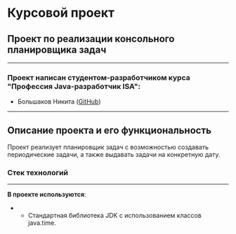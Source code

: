 # Курсовой проект
## Проект по реализации консольного планировщика задач
***

### Проект написан студентом-разработчиком курса "Профессия Java-разработчик ISA":
* Большаков Никита ([GitHub](https://github.com/bnikmik))
***

## Описание проекта и его функциональность
Проект реализует планировщик задач с возможностью создавать периодические задачи, а также выдавать задачи на конкретную дату.

### Стек технологий
***
**В проекте используются**:

*   - Стандартная библиотека JDK с использованием классов java.time.
